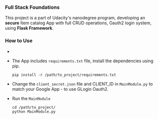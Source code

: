### Full Stack Foundations
This project is a part of Udacity's nanodegree program,
developing an **secure** Item catalog App with full CRUD operations,
Oauth2 login system, using **Flask Framework**.

### How to Use
- 
- The App includes `requirements.txt` file, install the dependencies using pip.
    
    `pip install -r /path/to_project/requirements.txt`
- Change the `client_secret.json` file and CLIENT_ID in `MainModule.py` to match your Google App - to use GLogin Oauth2.

- Run the `MainModule`
    
    `cd /path/to_project/`<br />
    `python MainModule.py`